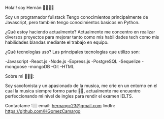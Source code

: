 Hola!! soy Hernán 🧑🏽‍💻🎷

Soy un programador fullstack Tengo conocimientos principalmente de Javascript, pero también tengo conocimientos basicos en Python.

¿Qué estoy haciendo actualmente?
Actualmente me concentro en realizar diversos proyectos para mejorar tanto como mis habilidades tech como mis habilidades blandas mediante el trabajo en equipo. 

¿Qué tecnologías uso?
Las principales tecnologías que utilizo son:

-Javascript
-React.js
-Node.js
-Express.js
-PostgreSQL
-Sequelize
-mongoose
-mongoDB
-Git
-HTML

Sobre mi 🎼😎🎷:

Soy saxofonista y un apasionado de la musica, me crie en un entorno en el cual la musica siempre formo parte 🎵🎶, actualmente me encuentro perfeccionando mi nivel de ingles para rendir el examen IELTS.

Contactame 👇🏼
email: hernangc23@gmail.com
lindIn: https://github.com/HGomezCamargo
